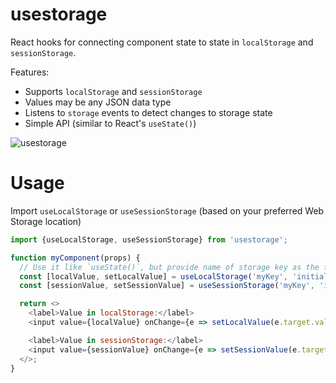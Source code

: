 # usestorage

React hooks for connecting component state to state in `localStorage` and
`sessionStorage`.

Features:
  * Supports `localStorage` and `sessionStorage`
  * Values may be any JSON data type
  * Listens to `storage` events to detect changes to storage state
  * Simple API (similar to React's `useState()`)

![usestorage](https://user-images.githubusercontent.com/164050/119408661-c7927780-bc81-11eb-8b73-4ec699ad3169.gif)


# Usage

Import `useLocalStorage` or `useSessionStorage` (based on your preferred Web
Storage location)

```js
import {useLocalStorage, useSessionStorage} from 'usestorage';

function myComponent(props) {
  // Use it like `useState()`, but provide name of storage key as the first argument
  const [localValue, setLocalValue] = useLocalStorage('myKey', 'initial value');
  const [sessionValue, setSessionValue] = useSessionStorage('myKey', 'initial value');

  return <>
    <label>Value in localStorage:</label>
    <input value={localValue} onChange={e => setLocalValue(e.target.value)} />

    <label>Value in sessionStorage:</label>
    <input value={sessionValue} onChange={e => setSessionValue(e.target.value)} />
  </>;
}

```
